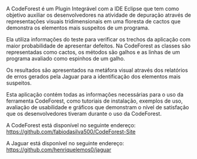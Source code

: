 A CodeForest é um Plugin Integrável com a IDE Eclipse que tem como objetivo auxiliar os desenvolvedores na atividade de depuração através de representações visuais tridimensionais em uma floresta de cactos que demonstra os elementos mais suspeitos de um programa.

Ela utiliza informações do teste para verificar os trechos da aplicação com maior probabilidade de apresentar defeitos. Na CodeForest as classes são representadas como cactos, os métodos são galhos e as linhas de um programa avaliado como espinhos de um galho.

Os resultados são apresentados na metáfora visual através dos relatórios de erros gerados pela Jaguar para a identificação dos elementos mais suspeitos.

Esta aplicação contém todas as informações necessárias para o uso da ferramenta CodeForest, como tutoriais de instalação, exemplos de uso, avaliação
de usabilidade e gráficos que demonstram o nível de satisfação que os desenvolvedores tiveram durante o uso da CodeForest.

A CodeForest está disponível no seguinte endereço: https://github.com/fabiodasilva500/CodeForest-Site

A Jaguar está disponível no seguinte endereço:  https://github.com/henriquelemos0/jaguar